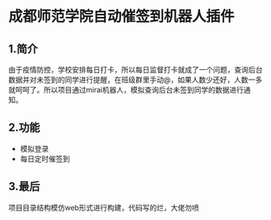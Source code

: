 # 成都师范学院自动催签到机器人插件

## 1.简介

由于疫情防控，学校安排每日打卡，所以每日监督打卡就成了一个问题，查询后台数据并对未签到的同学进行提醒，在班级群里手动@，如果人数少还好，人数一多就呵呵了。所以项目通过mirai机器人，模拟查询后台未签到同学的数据进行通知。

## 2.功能

* 模拟登录
* 每日定时催签到
## 3.最后

项目目录结构模仿web形式进行构建，代码写的烂，大佬勿喷

